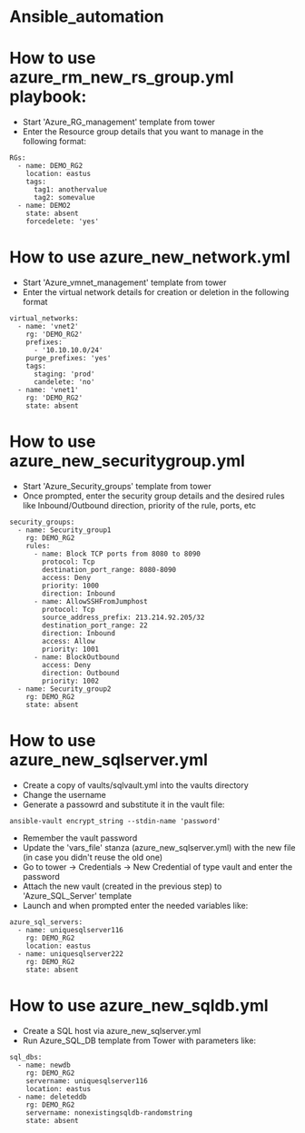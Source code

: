 # Ansible_automation

# How to use azure_rm_new_rs_group.yml playbook:
- Start 'Azure_RG_management' template from tower
- Enter the Resource group details that you want to manage in the following format:
```
RGs:
  - name: DEMO_RG2
    location: eastus
    tags:
      tag1: anothervalue
      tag2: somevalue
  - name: DEMO2
    state: absent
    forcedelete: 'yes'
```

# How to use azure_new_network.yml
- Start 'Azure_vmnet_management' template from tower
- Enter the virtual network details for creation or deletion in the following format

```
virtual_networks:
  - name: 'vnet2'
    rg: 'DEMO_RG2'
    prefixes:
      - '10.10.10.0/24'
    purge_prefixes: 'yes'
    tags:
      staging: 'prod'
      candelete: 'no'
  - name: 'vnet1'
    rg: 'DEMO_RG2'
    state: absent
```

# How to use azure_new_securitygroup.yml
- Start 'Azure_Security_groups' template from tower
- Once prompted, enter the security group details and the desired rules like Inbound/Outbound direction, priority of the rule, ports, etc

```
security_groups:
  - name: Security_group1
    rg: DEMO_RG2
    rules:
      - name: Block TCP ports from 8080 to 8090
        protocol: Tcp
        destination_port_range: 8080-8090
        access: Deny
        priority: 1000
        direction: Inbound
      - name: AllowSSHFromJumphost
        protocol: Tcp
        source_address_prefix: 213.214.92.205/32
        destination_port_range: 22
        direction: Inbound
        access: Allow
        priority: 1001
      - name: BlockOutbound
        access: Deny
        direction: Outbound
        priority: 1002
  - name: Security_group2
    rg: DEMO_RG2
    state: absent
```

# How to use azure_new_sqlserver.yml
- Create a copy of vaults/sqlvault.yml into the vaults directory
- Change the username
- Generate a passowrd and substitute it in the vault file:
```
ansible-vault encrypt_string --stdin-name 'password'
```
- Remember the vault password
- Update the 'vars_file' stanza (azure_new_sqlserver.yml) with the new file (in case you didn't reuse the old one)
- Go to tower -> Credentials -> New Credential of type vault and enter the password
- Attach the new vault (created in the previous step) to 'Azure_SQL_Server' template
- Launch and when prompted enter the needed variables like:
```
azure_sql_servers:
  - name: uniquesqlserver116
    rg: DEMO_RG2
    location: eastus
  - name: uniquesqlserver222
    rg: DEMO_RG2
    state: absent
```

# How to use azure_new_sqldb.yml
- Create a SQL host via azure_new_sqlserver.yml
- Run Azure_SQL_DB template from Tower with parameters like:
```
sql_dbs:
  - name: newdb
    rg: DEMO_RG2
    servername: uniquesqlserver116
    location: eastus
  - name: deleteddb
    rg: DEMO_RG2
    servername: nonexistingsqldb-randomstring
    state: absent
```
